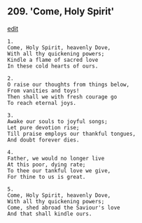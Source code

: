 
## 209.  'Come, Holy Spirit'
[edit](https://docs.google.com/document/d/1u8X_wYbj19dqZ6JonCyBQQJHgQ4Gc5AQ/edit?mode=html)




    1.
    Come, Holy Spirit, heavenly Dove, 
    With all thy quickening powers; 
    Kindle a flame of sacred love 
    In these cold hearts of ours. 

    2.
    O raise our thoughts from things below, 
    From vanities and toys! 
    Then shall we with fresh courage go 
    To reach eternal joys. 

    3.
    Awake our souls to joyful songs; 
    Let pure devotion rise; 
    Till praise employs our thankful tongues, 
    And doubt forever dies. 

    4.
    Father, we would no longer live 
    At this poor, dying rate; 
    To thee our tankful love we give, 
    For thine to us is great. 

    5.
    Come, Holy Spirit, heavenly Dove, 
    With all thy quickening powers; 
    Come, shed abroad the Saviour's love 
    And that shall kindle ours.
